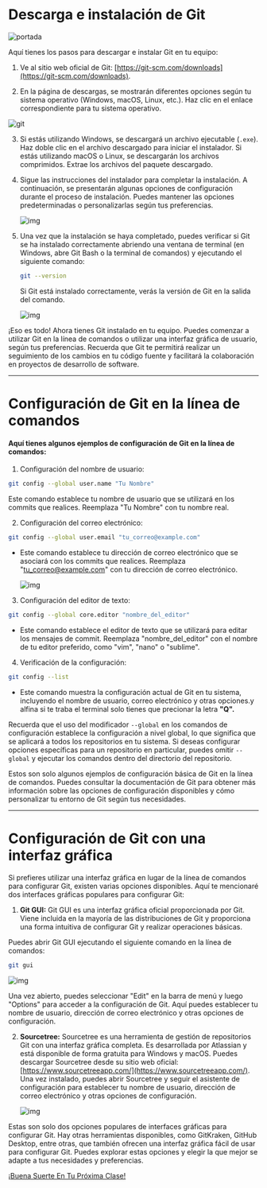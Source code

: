 # Descarga e instalación de Git

![portada](https://www.hostinger.es/tutoriales/wp-content/uploads/sites/7/2017/04/git-for-windows.png)

Aquí tienes los pasos para descargar e instalar Git en tu equipo:

1. Ve al sitio web oficial de Git: [https://git-scm.com/downloads](https://git-scm.com/downloads).

2. En la página de descargas, se mostrarán diferentes opciones según tu sistema operativo (Windows, macOS, Linux, etc.). Haz clic en el enlace correspondiente para tu sistema operativo.

![git](https://d33wubrfki0l68.cloudfront.net/42576fcf96af9adb8354488a9510994a25afe63f/c4ad4/img/2023/02/09/cara-install-git-di-windows/install-dan-download-git-terhubung-ke-github-002.png)

3. Si estás utilizando Windows, se descargará un archivo ejecutable (`.exe`). Haz doble clic en el archivo descargado para iniciar el instalador. Si estás utilizando macOS o Linux, se descargarán los archivos comprimidos. Extrae los archivos del paquete descargado.

4. Sigue las instrucciones del instalador para completar la instalación. A continuación, se presentarán algunas opciones de configuración durante el proceso de instalación. Puedes mantener las opciones predeterminadas o personalizarlas según tus preferencias.

    ![img](https://www.neoguias.com/wp-content/uploads/2020/05/instalar-git-windows-03.png)

5. Una vez que la instalación se haya completado, puedes verificar si Git se ha instalado correctamente abriendo una ventana de terminal (en Windows, abre Git Bash o la terminal de comandos) y ejecutando el siguiente comando:

   ```bash
   git --version
   ```

   Si Git está instalado correctamente, verás la versión de Git en la salida del comando.

   ![img](https://linuxhint.com/wp-content/uploads/2022/09/image10.png)

¡Eso es todo! Ahora tienes Git instalado en tu equipo. Puedes comenzar a utilizar Git en la línea de comandos o utilizar una interfaz gráfica de usuario, según tus preferencias. Recuerda que Git te permitirá realizar un seguimiento de los cambios en tu código fuente y facilitará la colaboración en proyectos de desarrollo de software.

---

# Configuración de Git en la línea de comandos

#### Aquí tienes algunos ejemplos de configuración de Git en la línea de comandos:

1. Configuración del nombre de usuario:

```bash
git config --global user.name "Tu Nombre"
```
Este comando establece tu nombre de usuario que se utilizará en los commits que realices. Reemplaza "Tu Nombre" con tu nombre real.

2. Configuración del correo electrónico:

```bash
git config --global user.email "tu_correo@example.com"
```
-  Este comando establece tu dirección de correo electrónico que se asociará con los commits que realices. Reemplaza "tu_correo@example.com" con tu dirección de correo electrónico.

   ![img](https://1.bp.blogspot.com/-PWK4gDGa0GQ/YItalgCRuRI/AAAAAAAAD6Q/AvHpHm0oW5An4fUF4a2A4g9tq3fdE1ewgCLcBGAsYHQ/s448/2.configurar-usuario.png)

3. Configuración del editor de texto:

```bash
git config --global core.editor "nombre_del_editor"
```
- Este comando establece el editor de texto que se utilizará para editar los mensajes de commit. Reemplaza "nombre_del_editor" con el nombre de tu editor preferido, como "vim", "nano" o "sublime".

4. Verificación de la configuración:

```bash
git config --list
```
- Este comando muestra la configuración actual de Git en tu sistema, incluyendo el nombre de usuario, correo electrónico y otras opciones.y alfina si te traba el terminal solo tienes que precionar la letra **"Q".** 

Recuerda que el uso del modificador `--global` en los comandos de configuración establece la configuración a nivel global, lo que significa que se aplicará a todos los repositorios en tu sistema. Si deseas configurar opciones específicas para un repositorio en particular, puedes omitir `--global` y ejecutar los comandos dentro del directorio del repositorio.

Estos son solo algunos ejemplos de configuración básica de Git en la línea de comandos. Puedes consultar la documentación de Git para obtener más información sobre las opciones de configuración disponibles y cómo personalizar tu entorno de Git según tus necesidades.

---

# Configuración de Git con una interfaz gráfica

Si prefieres utilizar una interfaz gráfica en lugar de la línea de comandos para configurar Git, existen varias opciones disponibles. Aquí te mencionaré dos interfaces gráficas populares para configurar Git:

1. **Git GUI:**
   Git GUI es una interfaz gráfica oficial proporcionada por Git. Viene incluida en la mayoría de las distribuciones de Git y proporciona una forma intuitiva de configurar Git y realizar operaciones básicas.
   
 Puedes abrir Git GUI ejecutando el siguiente comando en la línea de comandos:

   ```bash
   git gui
   ```
   ![img](https://encrypted-tbn0.gstatic.com/images?q=tbn:ANd9GcRjO0ofLYZzWuWiYgEbh3euZuDvqO_ZIL5kAg&usqp=CAU)

   Una vez abierto, puedes seleccionar "Edit" en la barra de menú y luego "Options" para acceder a la configuración de Git. Aquí puedes establecer tu nombre de usuario, dirección de correo electrónico y otras opciones de configuración.

2. **Sourcetree:**
   Sourcetree es una herramienta de gestión de repositorios Git con una interfaz gráfica completa. Es desarrollada por Atlassian y está disponible de forma gratuita para Windows y macOS. Puedes descargar Sourcetree desde su sitio web oficial: [https://www.sourcetreeapp.com/](https://www.sourcetreeapp.com/). Una vez instalado, puedes abrir Sourcetree y seguir el asistente de configuración para establecer tu nombre de usuario, dirección de correo electrónico y otras opciones de configuración.

   ![img](https://blog.sourcetreeapp.com/files/2017/01/win_2_header.png)

Estas son solo dos opciones populares de interfaces gráficas para configurar Git. Hay otras herramientas disponibles, como GitKraken, GitHub Desktop, entre otras, que también ofrecen una interfaz gráfica fácil de usar para configurar Git. Puedes explorar estas opciones y elegir la que mejor se adapte a tus necesidades y preferencias.

[¡Buena Suerte En Tu Próxima Clase!]()